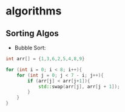 # algorithms

## Sorting Algos

- Bubble Sort:

```cpp
int arr[] = {1,3,6,2,5,4,8,9}

for (int i = 0; i < 8; i++){
    for (int j = 0; j < 7 - i; j++){
        if (arr[j] < arr[j+1]){
            std::swap(arr[j], arr[j + 1]);
        }
    }
}
```
